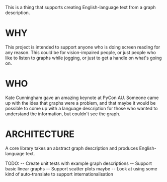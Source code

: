 This is a thing that supports creating English-language text from a graph description. 

WHY
===

This project is intended to support anyone who is doing screen reading for any reason. This could be for vision-impaired people, or just people who like to listen to graphs while jogging, or just to get a handle on what's going on.

WHO
===

Kate Cunningham gave an amazing keynote at PyCon AU. Someone came up with the idea that graphs were a problem, and that maybe it would be possible to come up with a language description for those who wanted to understand the information, but couldn't see the graph.

ARCHITECTURE
============

A core library takes an abstract graph description and produces English-language text.

TODO:
  -- Create unit tests with example graph descriptions
  -- Support basic linear graphs
  -- Support scatter plots maybe
  -- Look at using some kind of auto-translate to support internationalisation